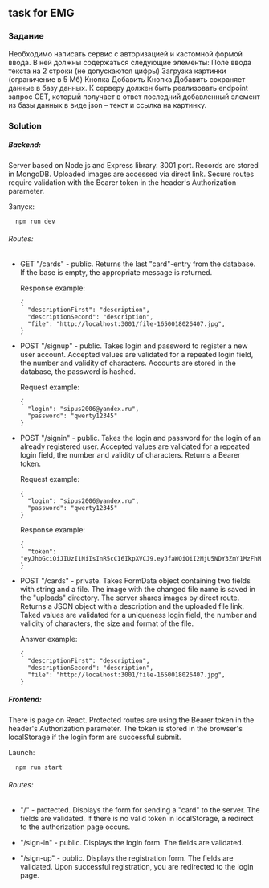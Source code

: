 
## task for EMG

### Задание
Необходимо написать сервис с авторизацией и кастомной формой ввода. В ней должны содержаться следующие элементы:
Поле ввода текста на 2 строки (не допускаются цифры)
Загрузка картинки (ограничение в 5 Мб)
Кнопка Добавить
Кнопка Добавить сохраняет данные в базу данных.
К серверу должен быть реализовать endpoint запрос GET, который получает в ответ последний добавленный элемент из базы данных в виде json – текст и ссылка на картинку.


### Solution
##### Backend:
Server based on Node.js and Express library. 3001 port. Records are stored in MongoDB. Uploaded images are accessed via direct link. Secure routes require validation with the Bearer token in the header's Authorization parameter.
  
  Запуск:
  
      npm run dev

###### Routes:
  
  - GET "/cards" - public. Returns the last "card"-entry from the database. If the base is empty, the appropriate message is returned.
  
    Response example:
    
        {
          "descriptionFirst": "description",
          "descriptionSecond": "description",
          "file": "http://localhost:3001/file-1650018026407.jpg",
        }
	
  - POST "/signup" - public. Takes login and password to register a new user account. Accepted values ​​are validated for a repeated login field, the number and validity of characters. Accounts are stored in the database, the password is hashed.
  
    Request example:
    
	    {
          "login": "sipus2006@yandex.ru",
          "password": "qwerty12345"
        }
	
  - POST "/signin" - public. Takes the login and password for the login of an already registered user. Accepted values ​​are validated for a repeated login field, the number and validity of characters. Returns a Bearer token.
	
	Request example:
	
	    {
          "login": "sipus2006@yandex.ru",
          "password": "qwerty12345"
        }
	
    Response example:
    
	    {
	      "token": "eyJhbGciOiJIUzI1NiIsInR5cCI6IkpXVCJ9.eyJfaWQiOiI2MjU5NDY3ZmY1MzFhMGI2YWZlZmMyMmQiLCJpYXQiOjE2NTAwMTc5NTUsImV4cCI6MTY1MDYyMjc1NX0.yNM8JnhNGqZZwjCmYmFGf9MIfg4RVk2SaTmLvfhSK04"
        }
	
  - POST "/cards" - private. Takes FormData object containing two fields with string and a file. The image with the changed file name is saved in the "uploads" directory. The server shares images by direct route. Returns a JSON object with a description and the uploaded file link. Taked values ​​are validated for a uniqueness login field, the number and validity of characters, the size and format of the file.
  
    Answer example:
    
	    {
          "descriptionFirst": "description",
          "descriptionSecond": "description",
          "file": "http://localhost:3001/file-1650018026407.jpg",
        }
	
##### Frontend:
There is page on React. Protected routes are using the Bearer token in the header's Authorization parameter. The token is stored in the browser's localStorage if the login form are successful submit.

  Launch:
  
      npm run start

###### Routes:
  
 - "/" - protected. Displays the form for sending a "card" to the server. The fields are validated. If there is no valid token in localStorage, a redirect to the authorization page occurs.

 - "/sign-in" - public. Displays the login form. The fields are validated.

 - "/sign-up" - public. Displays the registration form. The fields are validated. Upon successful registration, you are redirected to the login page.
